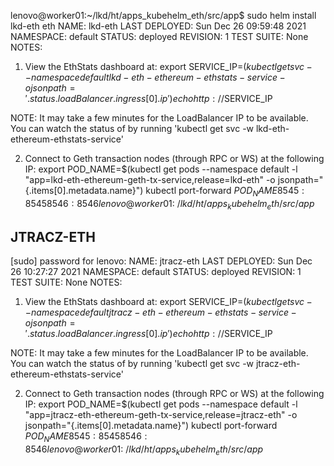 lenovo@worker01:~/lkd/ht/apps_kubehelm_eth/src/app$ sudo helm install lkd-eth  eth
NAME: lkd-eth
LAST DEPLOYED: Sun Dec 26 09:59:48 2021
NAMESPACE: default
STATUS: deployed
REVISION: 1
TEST SUITE: None
NOTES:
1. View the EthStats dashboard at:
  export SERVICE_IP=$(kubectl get svc --namespace default lkd-eth-ethereum-ethstats-service -o jsonpath='{.status.loadBalancer.ingress[0].ip}')
  echo http://$SERVICE_IP

  NOTE: It may take a few minutes for the LoadBalancer IP to be available.
        You can watch the status of by running 'kubectl get svc -w lkd-eth-ethereum-ethstats-service'

2. Connect to Geth transaction nodes (through RPC or WS) at the following IP:
  export POD_NAME=$(kubectl get pods --namespace default -l "app=lkd-eth-ethereum-geth-tx-service,release=lkd-eth" -o jsonpath="{.items[0].metadata.name}")
  kubectl port-forward $POD_NAME 8545:8545 8546:8546
lenovo@worker01:~/lkd/ht/apps_kubehelm_eth/src/app$ 


## JTRACZ-ETH

[sudo] password for lenovo: 
NAME: jtracz-eth
LAST DEPLOYED: Sun Dec 26 10:27:27 2021
NAMESPACE: default
STATUS: deployed
REVISION: 1
TEST SUITE: None
NOTES:
1. View the EthStats dashboard at:
  export SERVICE_IP=$(kubectl get svc --namespace default jtracz-eth-ethereum-ethstats-service -o jsonpath='{.status.loadBalancer.ingress[0].ip}')
  echo http://$SERVICE_IP

  NOTE: It may take a few minutes for the LoadBalancer IP to be available.
        You can watch the status of by running 'kubectl get svc -w jtracz-eth-ethereum-ethstats-service'

2. Connect to Geth transaction nodes (through RPC or WS) at the following IP:
  export POD_NAME=$(kubectl get pods --namespace default -l "app=jtracz-eth-ethereum-geth-tx-service,release=jtracz-eth" -o jsonpath="{.items[0].metadata.name}")
  kubectl port-forward $POD_NAME 8545:8545 8546:8546
lenovo@worker01:~/lkd/ht/apps_kubehelm_eth/src/app$ 
